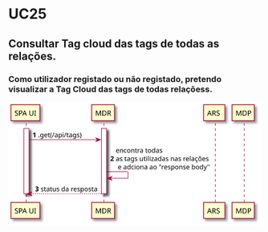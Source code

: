 # UC25

##  Consultar Tag cloud das tags de todas as relações.
### Como utilizador registado ou não registado, pretendo visualizar a Tag Cloud das tags de todas relaçõess.

![UC25.svg](UC25.svg)
